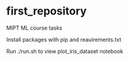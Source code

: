 # first_repository
MIPT ML course tasks

Install packages with pip and reauirements.txt

Run ./run.sh to view plot_iris_dataset notebook

